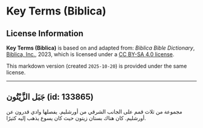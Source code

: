 # Key Terms (Biblica)

## License Information

**Key Terms (Biblica)** is based on and adapted from: _Biblica Bible Dictionary_, [Biblica, Inc.](https://www.biblica.com/), 2023, which is licensed under a [CC BY-SA 4.0 license](https://creativecommons.org/licenses/by-sa/4.0/legalcode.en).

This markdown version (created `2025-10-20`) is provided under the same license.



--------------------------------

## جَبَل الزَّيْتُون (id: 133865)

مجموعة من ثلاث قمم على الجانب الشرقي من أورشليم. يفصلها وادي قدرون عن أورشليم. كان هناك بستان زيتون حيث كان يسوع يذهب إليه كثيرًا.


